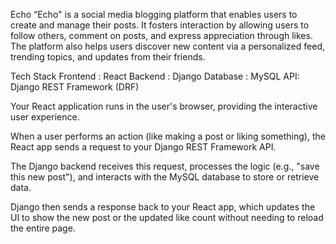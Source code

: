 Echo 
“Echo" is a social media blogging platform that enables users to create and manage their posts. It fosters interaction by allowing users to follow others, comment on posts, and express appreciation through likes. The platform also helps users discover new content via a personalized feed, trending topics, and updates from their friends.



Tech Stack 
Frontend : React 
Backend : Django
Database : MySQL
API: Django REST Framework (DRF)

Your React application runs in the user's browser, providing the interactive user experience.

When a user performs an action (like making a post or liking something), the React app sends a request to your Django REST Framework API.

The Django backend receives this request, processes the logic (e.g., "save this new post"), and interacts with the MySQL database to store or retrieve data.

Django then sends a response back to your React app, which updates the UI to show the new post or the updated like count without needing to reload the entire page.
